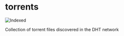 torrents 
========
![Indexed](https://img.shields.io/badge/indexed-9288-blue)

Collection of torrent files discovered in the DHT network

